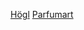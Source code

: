 [Högl](https://hoegl.ru/#/query=%D1%81%D0%B0%D0%BF%D0%BE%D0%B3%D0%B8&skip=0&limit=24)
[Parfumart](https://new.parfumart.ru/#/query=%D0%94%D1%83%D1%85%D0%B8%20chanel&skip=0&limit=24)